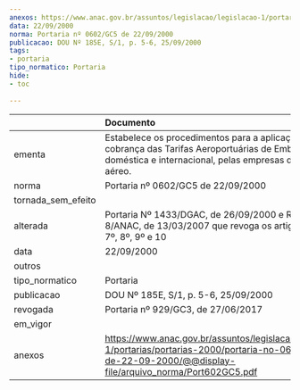 ```yaml
---
anexos: https://www.anac.gov.br/assuntos/legislacao/legislacao-1/portarias/portarias-2000/portaria-no-0602-cg5-de-22-09-2000/@@display-file/arquivo_norma/Port602GC5.pdf
data: 22/09/2000
norma: Portaria nº 0602/GC5 de 22/09/2000
publicacao: DOU Nº 185E, S/1, p. 5-6, 25/09/2000
tags:
- portaria
tipo_normatico: Portaria
hide: 
- toc 
 
---
```


|                    | Documento                                                                                                                                                           |
|:-------------------|:--------------------------------------------------------------------------------------------------------------------------------------------------------------------|
| ementa             | Estabelece os procedimentos para a aplicação e para cobrança das Tarifas Aeroportuárias de Embarque, doméstica e internacional, pelas empresas de transporte aéreo. |
| norma              | Portaria nº 0602/GC5 de 22/09/2000                                                                                                                                  |
| tornada_sem_efeito |                                                                                                                                                                     |
| alterada           | Portaria Nº 1433/DGAC, de 26/09/2000 e Resolução Nº 8/ANAC, de 13/03/2007 que revoga os artigos Nº 5º, 6º, 7º, 8º, 9º e 10                                          |
| data               | 22/09/2000                                                                                                                                                          |
| outros             |                                                                                                                                                                     |
| tipo_normatico     | Portaria                                                                                                                                                            |
| publicacao         | DOU Nº 185E, S/1, p. 5-6, 25/09/2000                                                                                                                                |
| revogada           | Portaria nº 929/GC3, de 27/06/2017                                                                                                                                  |
| em_vigor           |                                                                                                                                                                     |
| anexos             | https://www.anac.gov.br/assuntos/legislacao/legislacao-1/portarias/portarias-2000/portaria-no-0602-cg5-de-22-09-2000/@@display-file/arquivo_norma/Port602GC5.pdf    |